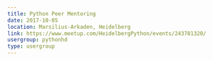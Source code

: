 ```yaml
---
title: Python Peer Mentoring
date: 2017-10-05
location: Marsilius-Arkaden, Heidelberg
link: https://www.meetup.com/HeidelbergPython/events/243781320/
usergroup: pythonhd
type: usergroup
---
```

